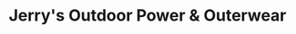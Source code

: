 ---
title: "Jerry's Outdoor Power & Outerwear"
url: /bend/jerrys-outdoor-power-and-outerwear/
shop: clothes
---